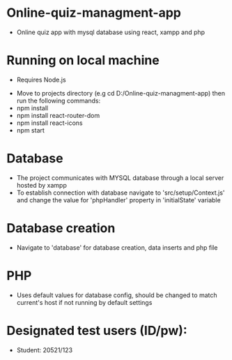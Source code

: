 # Online-quiz-managment-app
- Online quiz app with mysql database using react, xampp and php
# Running on local machine
- Requires Node.js
+ Move to projects directory (e.g cd D:/Online-quiz-managment-app) then run the following commands: 
+ npm install
+ npm install react-router-dom
+ npm install react-icons
+ npm start
# Database 
- The project communicates with MYSQL database through a local server hosted by xampp
- To establish connection with database navigate to 'src/setup/Context.js' and change the value for 'phpHandler' property in 'initialState' variable
# Database creation
- Navigate to 'database' for database creation, data inserts and php file
# PHP
- Uses default values for database config, should be changed to match current's host if not running by default settings
# Designated test users (ID/pw):
- Student: 20521/123

